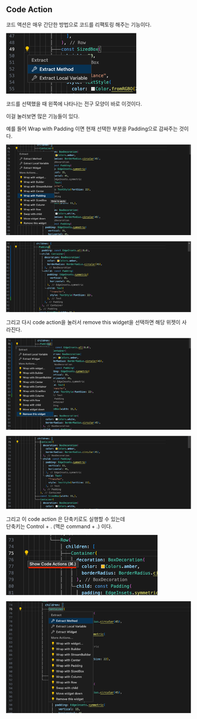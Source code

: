 
## Code Action

코드 액션은 매우 간단한 방법으로 코드를 리팩토링 해주는 기능이다.  

![Alt text](image-8.png)  

코드를 선택했을 때 왼쪽에 나타나는 전구 모양이 바로 이것이다.  



이걸 눌러보면 많은 기능들이 있다.  

예를 들어 Wrap with Padding 이면 현재 선택한 부분을 Padding으로 감싸주는 것이다.  


![Alt text](image-10.png)  

![Alt text](image-9.png)  


그리고 다시 code action을 눌러서 remove this widget을 선택하면 해당 위젯이 사라진다.  

![Alt text](image-11.png)  

![Alt text](image-12.png)  

그리고 이 code action 은 단축키로도 실행할 수 있는데  
단축키는 Control + . (맥은 command + .) 이다.  

![Alt text](image-13.png)

![Alt text](image-14.png)  

 